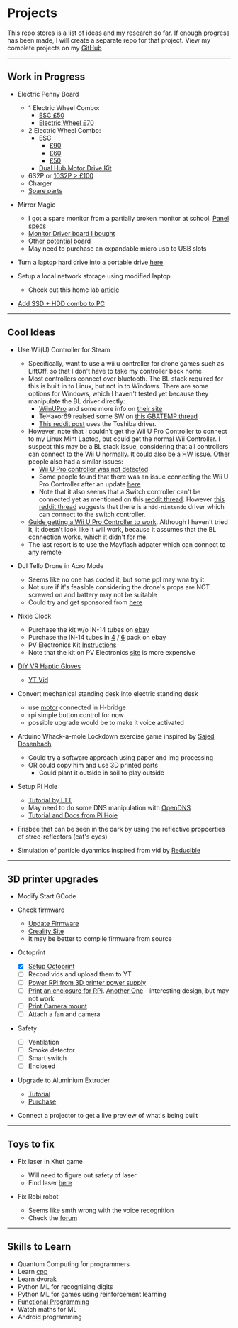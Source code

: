 # Projects

This repo stores is a list of ideas and my research so far. 
If enough progress has been made, I will create a separate repo for that project.
View my complete projects on my [GitHub](https://github.com/Guppy16)

---

## Work in Progress

- Electric Penny Board
  - 1 Electric Wheel Combo:
    - [ESC £50](https://www.amazon.co.uk/Focket-Electric-Skateboard-Longboard-Controller/dp/B07WHWV7HJ)
    - [Electric Wheel £70](https://www.ebay.co.uk/itm/353179721593)
  - 2 Electric Wheel Combo:
    - ESC
      - [£90](https://www.amazon.co.uk/Focket-Skateboard-Longboard-Substitute-Mainboard/dp/B07Y7ZHRPQ)
      - [£60](https://www.ebay.co.uk/itm/284278794824)
      - [£50](https://www.ebay.co.uk/itm/203240710991)
     - [Dual Hub Motor Drive Kit](https://www.ebay.co.uk/itm/313658467222)
  - 6S2P or [10S2P > £100](https://www.amazon.co.uk/s?k=10s2p+Battery)
  - Charger 
  - [Spare parts](https://www.ebay.co.uk/itm/163846909246)

- Mirror Magic
  - I got a spare monitor from a partially broken monitor at school. [Panel specs](https://www.panelook.com/LTM170EU-L31_Samsung_17.0_LCM_overview_8029.html)
  - [Monitor Driver board I bought](https://www.aliexpress.com/item/4000996604990.html)
  - [Other potential board](https://www.aliexpress.com/item/32828904517.html)
  - May need to purchase an expandable micro usb to USB slots

- Turn a laptop hard drive into a portable drive [here](https://www.cnet.com/google-amp/news/how-to-reuse-your-old-laptop-hard-drive/)
- Setup a local network storage using modified laptop
  - Check out this home lab [article](https://haydenjames.io/home-lab-beginners-guide-hardware/)
- [Add SSD + HDD combo to PC](https://www.makeuseof.com/tag/using-a-small-ssd-and-a-regular-hard-drive-how-to-organize-your-files/)

---

## Cool Ideas

- Use Wii(U) Controller for Steam
  - Specifically, want to use a wii u controller for drone games such as LiftOff, so that I don't have to take my controller back home
  - Most controllers connect over bluetooth. The BL stack required for this is built in to Linux, but not in to Windows. There are some options for Windows, which I haven't tested yet because they manipulate the BL driver directly:
    - [WiinUPro](https://github.com/KeyPuncher/WiinUPro/releases) and some more info on [their site](https://sites.google.com/site/wiinupro/home?authuser=0)
    - TeHaxor69 realsed some SW on [this GBATEMP thread](https://gbatemp.net/threads/wii-u-pro-controller-to-pc-program-release.343159/)
    - [This reddit post](https://www.reddit.com/r/wiiu/comments/3bzdx0/wii_u_pro_controller_as_xbox_controller_on/) uses the Toshiba driver. 
  - However, note that I couldn't get the Wii U Pro Controller to connect to my Linux Mint Laptop, but could get the normal Wii Controller. 
  I suspect this may be a BL stack issue, considering that all controllers can connect to the Wii U normally. It could also be a HW issue.
  Other people also had a similar issues:
    - [Wii U Pro controller was not detected](https://forum.manjaro.org/t/wii-u-pro-controller-is-not-detected-by-bluetooth/54420)
    - Some people found that there was an issue connecting the Wii U Pro Controller after an update [here](https://www.linux.org/threads/solved-cannot-connect-wii-u-pro-controller-after-an-update.33396/)
    - Note that it also seems that a Switch controller can't be connected yet as mentioned on this [reddit thread](https://www.reddit.com/r/linux_gaming/comments/98xkt9/wiiu_pro_controllers_dont_work/). 
    However [this reddit thread](https://www.reddit.com/r/wiiu/comments/f5cn77/wii_u_pro_controller_in_linux/) suggests that there is a `hid-nintendo` driver which can connect to the switch controller. 
  - [Guide getting a Wii U Pro Controller to work](https://www.linuxquestions.org/questions/slackware-14/guide-getting-a-wii-u-pro-controller-to-work-4175576590/). 
    Although I haven't tried it, it doesn't look like it will work, because it assumes that the BL connection works, which it didn't for me.
  - The last resort is to use the Mayflash adpater which can connect to any remote
 

- DJI Tello Drone in Acro Mode
  - Seems like no one has coded it, but some ppl may wna try it
  - Not sure if it's feasible considering the drone's props are NOT screwed on and battery may not be suitable
  - Could try and get sponsored from [here](https://www.unmannedtech.co.uk/studentsresearchers.html)

- Nixie Clock
  - Purchase the kit w/o IN-14 tubes on [ebay](https://www.ebay.co.uk/itm/184671627749)
  - Purchase the IN-14 tubes in [4](https://www.ebay.co.uk/itm/303748809541) / [6](https://www.ebay.co.uk/itm/274874326051) pack on ebay
  - PV Electronics Kit [Instructions](http://www.pvelectronics.co.uk/index.php?main_page=page_2)
  - Note that the kit on PV Electronics [site](https://www.pvelectronics.co.uk/index.php?products_id=244) is more expensive

- [DIY VR Haptic Gloves](https://hackaday.io/project/178243-lucidvr-budget-haptic-glove)
  - [YT Vid](https://www.youtube.com/watch?v=nmP8iGaPbeI)

- Convert mechanical standing desk into electric standing desk
   - use [motor](https://www.amazon.co.uk/WINOMO-3V-6V-Short-Shaft-Torque/dp/B010SP427I) connected in H-bridge
   - rpi simple button control for now
   - possible upgrade would be to make it voice activated

- Arduino Whack-a-mole Lockdown exercise game inspired by [Sajed Dosenbach](https://www.youtube.com/watch?v=iWI_qy8OntE)
  - Could try a software approach using paper and img processing
  - OR could copy him and use 3D printed parts
    - Could plant it outside in soil to play outside

- Setup Pi Hole
  - [Tutorial by LTT](https://linustechtips.com/topic/1094810-pi-hole-setup-tutorial/)
  - May need to do some DNS manipulation with [OpenDNS](https://support.opendns.com/hc/en-us/articles/228009007-Android-Configuration-instructions-for-OpenDNS)
  - [Tutorial and Docs from Pi Hole](https://docs.pi-hole.net/guides/vpn/openvpn/installation/)

- Frisbee that can be seen in the dark by using the reflective propoerties of stree-reflectors (cat's eyes)

- Simulation of particle dyanmics inspired from vid by [Reducible](https://www.youtube.com/watch?v=eED4bSkYCB8)

---

## 3D printer upgrades

- Modify Start GCode
- Check firmware
  - [Update Firmware](https://howchoo.com/ender3/ender-3-v2-firmware-update)
  - [Creality Site](https://www.creality.com/download)
  - It may be better to compile firmware from source
- Octoprint
  - [x] [Setup Octoprint](https://howchoo.com/octoprint/ender-3-v2-octoprint)
  - [ ] Record vids and upload them to YT
  - [ ] [Power RPi from 3D printer power supply](https://howchoo.com/3dprinting/how-to-power-a-raspberry-pi-from-your-3d-printer)
  - [ ] [Print an enclosure for RPi](https://www.thingiverse.com/thing:3256773). [Another One](https://www.thingiverse.com/thing:4176051) - interesting design, but may not work
  - [ ] [Print Camera mount](https://www.thingiverse.com/thing:3417079)
  - [ ] Attach a fan and camera

- Safety
  - [ ] Ventilation
  - [ ] Smoke detector
  - [ ] Smart switch
  - [ ] Enclosed

- Upgrade to Aluminium Extruder
  - [Tutorial](https://www.youtube.com/watch?v=ikVFselJO4Y)
  - [Purchase](https://www.th3dstudio.com/product/ezfeed-extruderupgraded-aluminum-extruder-v2/)

- Connect a projector to get a live preview of what's being built

---

## Toys to fix

- Fix laser in Khet game
  - Will need to figure out safety of laser
  - Find laser [here](https://www.aliexpress.com/w/wholesale-laser-1-mw-red.html)

- Fix Robi robot
  - Seems like smth wrong with the voice recognition
  - Check the [forum](https://forum.model-space.co.uk/)

---

## Skills to Learn

- Quantum Computing for programmers
- Learn [cpp](https://www.learncpp.com/)
- Learn dvorak
- Python ML for recognising digits
- Python ML for games using reinforcement learning
- [Functional Programming](https://mitpress.mit.edu/sites/default/files/sicp/full-text/book/book.html)
- Watch maths for ML
- Android programming
